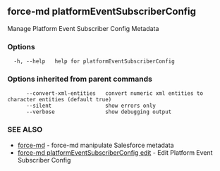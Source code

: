 ## force-md platformEventSubscriberConfig

Manage Platform Event Subscriber Config Metadata

### Options

```
  -h, --help   help for platformEventSubscriberConfig
```

### Options inherited from parent commands

```
      --convert-xml-entities   convert numeric xml entities to character entities (default true)
      --silent                 show errors only
      --verbose                show debugging output
```

### SEE ALSO

* [force-md](force-md.md)	 - force-md manipulate Salesforce metadata
* [force-md platformEventSubscriberConfig edit](force-md_platformEventSubscriberConfig_edit.md)	 - Edit Platform Event Subscriber Config

